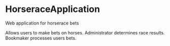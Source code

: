 # HorseraceApplication
Web application for horserace bets

Allows users to make bets on horses.
Administrator determines race results.
Bookmaker processes users bets.
